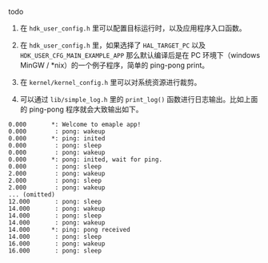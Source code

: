 todo

1. 在 `hdk_user_config.h` 里可以配置目标运行时，以及应用程序入口函数。

2. 在 `hdk_user_config.h` 里，如果选择了 `HAL_TARGET_PC` 以及 `HDK_USER_CFG_MAIN_EXAMPLE_APP` 那么默认编译后是在 PC 环境下（windows MinGW / *nix）的一个例子程序，简单的 ping-pong print。

3. 在 `kernel/kernel_config.h` 里可以对系统资源进行裁剪。

4. 可以通过 `lib/simple_log.h` 里的 `print_log()` 函数进行日志输出。比如上面的 ping-pong 程序就会大致输出如下。      
```
0.000		*: Welcome to emaple app!
0.000		 : pong: wakeup
0.000		*: ping: inited
0.000		 : pong: sleep
0.000		 : pong: wakeup
0.000		*: pong: inited, wait for ping.
0.000		 : pong: sleep
2.000		 : pong: wakeup
2.000		 : pong: sleep
2.000		 : pong: wakeup
... (omitted)
12.000		 : pong: sleep
14.000		 : pong: wakeup
14.000		 : pong: sleep
14.000		 : pong: wakeup
14.000		*: ping: pong received
14.000		 : pong: sleep
16.000		 : pong: wakeup
16.000		 : pong: sleep
```
